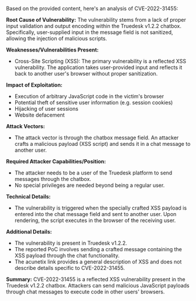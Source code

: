 Based on the provided content, here's an analysis of CVE-2022-31455:

**Root Cause of Vulnerability:**
The vulnerability stems from a lack of proper input validation and output encoding within the Truedesk v1.2.2 chatbox. Specifically, user-supplied input in the message field is not sanitized, allowing the injection of malicious scripts.

**Weaknesses/Vulnerabilities Present:**
- Cross-Site Scripting (XSS): The primary vulnerability is a reflected XSS vulnerability. The application takes user-provided input and reflects it back to another user's browser without proper sanitization.

**Impact of Exploitation:**
- Execution of arbitrary JavaScript code in the victim's browser
- Potential theft of sensitive user information (e.g. session cookies)
- Hijacking of user sessions
- Website defacement

**Attack Vectors:**
- The attack vector is through the chatbox message field. An attacker crafts a malicious payload (XSS script) and sends it in a chat message to another user.

**Required Attacker Capabilities/Position:**
- The attacker needs to be a user of the Truedesk platform to send messages through the chatbox.
- No special privileges are needed beyond being a regular user.

**Technical Details:**
- The vulnerability is triggered when the specially crafted XSS payload is entered into the chat message field and sent to another user. Upon rendering, the script executes in the browser of the receiving user.

**Additional Details:**
- The vulnerability is present in Truedesk v1.2.2.
- The reported PoC involves sending a crafted message containing the XSS payload through the chat functionality.
- The acunetix link provides a general description of XSS and does not describe details specific to CVE-2022-31455.

**Summary:**
CVE-2022-31455 is a reflected XSS vulnerability present in the Truedesk v1.2.2 chatbox. Attackers can send malicious JavaScript payloads through chat messages to execute code in other users' browsers.